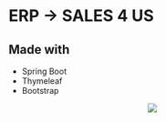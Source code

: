 # ERP → SALES 4 US

## Made with
- Spring Boot
- Thymeleaf
- Bootstrap

<p align="center">
  <img src="https://user-images.githubusercontent.com/58809030/164983405-8d10ea85-3f5b-4f8e-9cf6-a4ae05621106.png">
</p>

